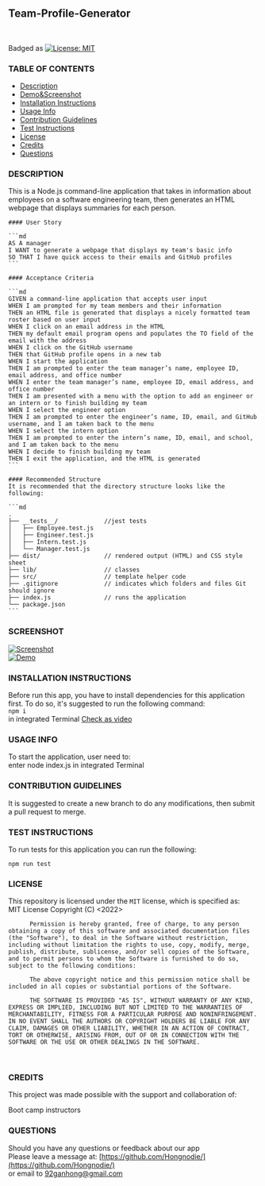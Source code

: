 <br>
  
  ##  **Team-Profile-Generator**
  <br>
  
  Badged as [![License: MIT](https://img.shields.io/badge/License-MIT-yellow.svg)](https://opensource.org/licenses/MIT)
  <br>
    
  ###  **TABLE OF CONTENTS**

  * [Description](#description)
  * [Demo&Screenshot](#screenshot)
  * [Installation Instructions](#installation-instructions)
  * [Usage Info](#usage-info)
  * [Contribution Guidelines](#contribution-guidelines)
  * [Test Instructions](#test-instructions)
  * [License](#license)
  * [Credits](#credits)
  * [Questions](#questions)
  
  ###  **DESCRIPTION**
    
  This is a Node.js command-line application that takes in information about employees on a software engineering team, then generates an HTML webpage that displays summaries for each person.
  <br>

    #### User Story

    ```md
    AS A manager
    I WANT to generate a webpage that displays my team's basic info
    SO THAT I have quick access to their emails and GitHub profiles
    ```

    #### Acceptance Criteria

    ```md
    GIVEN a command-line application that accepts user input
    WHEN I am prompted for my team members and their information
    THEN an HTML file is generated that displays a nicely formatted team roster based on user input
    WHEN I click on an email address in the HTML
    THEN my default email program opens and populates the TO field of the email with the address
    WHEN I click on the GitHub username
    THEN that GitHub profile opens in a new tab
    WHEN I start the application
    THEN I am prompted to enter the team manager’s name, employee ID, email address, and office number
    WHEN I enter the team manager’s name, employee ID, email address, and office number
    THEN I am presented with a menu with the option to add an engineer or an intern or to finish building my team
    WHEN I select the engineer option
    THEN I am prompted to enter the engineer’s name, ID, email, and GitHub username, and I am taken back to the menu
    WHEN I select the intern option
    THEN I am prompted to enter the intern’s name, ID, email, and school, and I am taken back to the menu
    WHEN I decide to finish building my team
    THEN I exit the application, and the HTML is generated
    ```

    #### Recommended Structure
    It is recommended that the directory structure looks like the following:

    ```md
    .
    ├── __tests__/             //jest tests
    │   ├── Employee.test.js
    │   ├── Engineer.test.js
    │   ├── Intern.test.js
    │   └── Manager.test.js
    ├── dist/                  // rendered output (HTML) and CSS style sheet      
    ├── lib/                   // classes
    ├── src/                   // template helper code 
    ├── .gitignore             // indicates which folders and files Git should ignore
    ├── index.js               // runs the application
    └── package.json           
    ```  

  ###  **SCREENSHOT**

  [![Screenshot](xxx)](xxx)
  <br>
  [![Demo](xxx)](xxx)  

  ###  **INSTALLATION INSTRUCTIONS**
  
  Before run this app, you have to install dependencies for this application first. To do so, it's suggested to run the following command:
  <br>
  `npm i`
  <br>
  in integrated Terminal [Check as video](xxx)
  <br>

  ###  **USAGE INFO**
  
  To start the application, user need to:
  <br>
  enter node index.js in integrated Terminal
  <br>

  ###  **CONTRIBUTION GUIDELINES**
    
  It is suggested to create a new branch to do any modifications, then submit a pull request to merge.
  <br>

  ###  **TEST INSTRUCTIONS**
  
  To run tests for this application you can run the following:

  `npm run test`
  <br>

  ###  **LICENSE**
 
  This repository is licensed under the `MIT` license, which is specified as: <br>
  MIT License
  Copyright (C) <2022>  <Hongnodie> <br>
  
          Permission is hereby granted, free of charge, to any person obtaining a copy of this software and associated documentation files (the "Software"), to deal in the Software without restriction, including without limitation the rights to use, copy, modify, merge, publish, distribute, sublicense, and/or sell copies of the Software, and to permit persons to whom the Software is furnished to do so, subject to the following conditions:
          
          The above copyright notice and this permission notice shall be included in all copies or substantial portions of the Software.
          
          THE SOFTWARE IS PROVIDED "AS IS", WITHOUT WARRANTY OF ANY KIND, EXPRESS OR IMPLIED, INCLUDING BUT NOT LIMITED TO THE WARRANTIES OF MERCHANTABILITY, FITNESS FOR A PARTICULAR PURPOSE AND NONINFRINGEMENT. IN NO EVENT SHALL THE AUTHORS OR COPYRIGHT HOLDERS BE LIABLE FOR ANY CLAIM, DAMAGES OR OTHER LIABILITY, WHETHER IN AN ACTION OF CONTRACT, TORT OR OTHERWISE, ARISING FROM, OUT OF OR IN CONNECTION WITH THE SOFTWARE OR THE USE OR OTHER DEALINGS IN THE SOFTWARE.
  <br>

  ###  **CREDITS**
  
  This project was made possible with the support and collaboration of:

  Boot camp instructors
  <br>

  ###  **QUESTIONS**

  Should you have any questions or feedback about our app 
  <br>
  Please leave a message at:
  [https://github.com/Hongnodie/](https://github.com/Hongnodie/) 
  <br>
  or email to
  [92ganhong@gmail.com](mailto:92ganhong@gmail.com)
  <br>